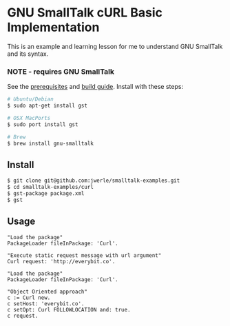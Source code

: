 GNU SmallTalk cURL Basic Implementation
========

This is an example and learning lesson for me to understand GNU SmallTalk and its syntax.

### NOTE - requires GNU SmallTalk
See the [prerequisites](http://smalltalk.gnu.org/download) and [build guide](http://smalltalk.gnu.org/wiki/building-gst-guides). Install with these steps:
```sh
# Ubuntu/Debian
$ sudo apt-get install gst

# OSX MacPorts
$ sudo port install gst

# Brew 
$ brew install gnu-smalltalk
```

## Install
```sh
$ git clone git@github.com:jwerle/smalltalk-examples.git
$ cd smalltalk-examples/curl
$ gst-package package.xml
$ gst
```

## Usage
```st
"Load the package"
PackageLoader fileInPackage: 'Curl'.

"Execute static request message with url argument"
Curl request: 'http://everybit.co'.
```

```st
"Load the package"
PackageLoader fileInPackage: 'Curl'.

"Object Oriented approach"
c := Curl new.
c setHost: 'everybit.co'.
c setOpt: Curl FOLLOWLOCATION and: true.
c request.
```